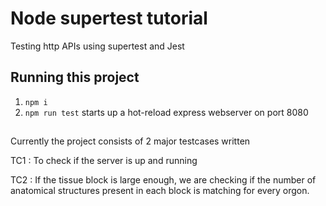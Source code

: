 # Node supertest tutorial

Testing http APIs using supertest and Jest

## Running this project

1. `npm i`
2. `npm run test` starts up a hot-reload express webserver on port 8080

##

Currently the project consists of 2 major testcases written

TC1 : To check if the server is up and running

TC2 : If the tissue block is large enough, we are checking if the number of anatomical structures present in each block is matching for every orgon.
